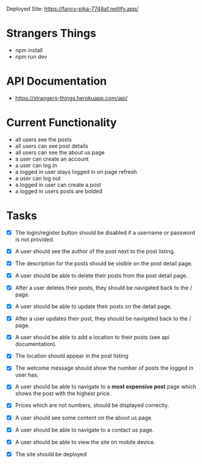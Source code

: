 Deployed Site: https://fancy-pika-7748af.netlify.app/
# Strangers Things 

- npm install
- npm run dev

# API Documentation

- https://strangers-things.herokuapp.com/api/

# Current Functionality

- all users see the posts
- all users can see post details
- all users can see the about us page
- a user can create an account
- a user can log in
- a logged in user stays logged in on page refresh
- a user can log out
- a logged in user can create a post 
- a logged in users posts are bolded 

# Tasks

- [x] The login/register button should be disabled if a username or password is not provided.
- [x] A user should see the author of the post next to the post listing.
- [x] The description for the posts should be visible on the post detail page.
- [x] A user should be able to delete their posts from the post detail page.
- [x] After a user deletes their posts, they should be navigated back to the / page.
- [x] A user should be able to update their posts on the detail page. 
- [x] After a user updates their post, they should be navigated back to the / page.
- [x] A user should be able to add a location to their posts (see api documentation).
- [x] The location should appear in the post listing
- [x] The welcome message should show the number of posts the logged in user has.
- [x] A user should be able to navigate to a **most expensive post** page which shows the post with the highest price.
- [x] Prices which are not numbers, should be displayed correctly.
- [x] A user should see some content on the about us page.
- [x] A user should be able to navigate to a contact us page.
- [x] A user should be able to view the site on mobile device.
- [x] The site should be deployed

